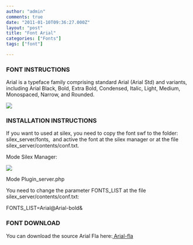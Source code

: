 ```yaml
---
author: "admin"
comments: true
date: "2011-01-10T09:36:27.000Z"
layout: "post"
title: "Font Arial"
categories: ["Fonts"]
tags: ["font"]

---
```

### FONT INSTRUCTIONS


Arial is a typeface family comprising standard Arial (Arial Std)  and variants, including Arial Black, Bold, Extra Bold, Condensed,  Italic, Light, Medium, Monospaced, Narrow, and Rounded.

[![](https://www.silexlabs.org/wp-content/uploads/2011/01/65_Arial_font_family-265x300.jpg)](https://www.silexlabs.org/?attachment_id=1667)

<!-- more -->


### INSTALLATION INSTRUCTIONS


If you want to used at silex, you need to copy the font swf to the folder: silex_server/fonts,  and active the font at the silex manager or at the file silex_server/contents/conf.txt.

Mode Silex Manager:

[](https://www.silexlabs.org/?attachment_id=1662)[![](https://www.silexlabs.org/wp-content/uploads/2011/01/Picture-13-300x174.png)](https://www.silexlabs.org/?attachment_id=1664)

Mode Plugin_server.php

You need to change the parameter FONTS_LIST at the file silex_server/contents/conf.txt:

FONTS_LIST=Arial@Arial-bold&


### FONT DOWNLOAD


You can download the source Arial Fla here:[ ](https://www.silexlabs.org/?attachment_id=1640)[Arial-fla](https://www.silexlabs.org/wp-content/uploads/2011/01/Arial-fla.zip)


